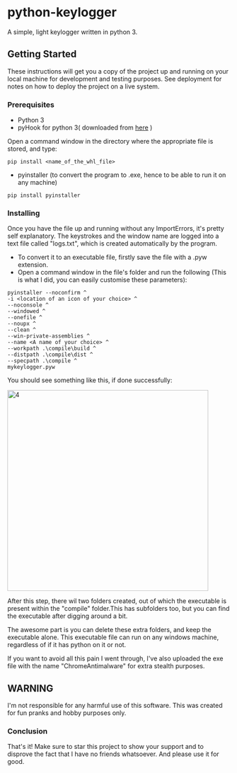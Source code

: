 # python-keylogger

A simple, light keylogger written in python 3.

## Getting Started

These instructions will get you a copy of the project up and running on your local machine for development and testing purposes. See deployment for notes on how to deploy the project on a live system.


### Prerequisites

* Python 3
* pyHook for python 3( downloaded from [here](https://www.lfd.uci.edu/~gohlke/pythonlibs/#pyhook) )

Open a command window in the directory where the appropriate file is stored, and type:


```
pip install <name_of_the_whl_file>
```

* pyinstaller (to convert the program to .exe, hence to be able to run it on any machine)

```
pip install pyinstaller
```

### Installing

Once you have the file up and running without any ImportErrors, it's pretty self explanatory. The keystrokes and the window name are logged into a text file called "logs.txt", which is created automatically by the program.

* To convert it to an executable file, firstly save the file with a .pyw extension.
* Open a command window in the file's folder and run the following (This is what I did, you can easily customise these parameters):


```
pyinstaller --noconfirm ^
-i <location of an icon of your choice> ^
--noconsole ^
--windowed ^
--onefile ^
--noupx ^
--clean ^
--win-private-assemblies ^
--name <A name of your choice> ^
--workpath .\compile\build ^
--distpath .\compile\dist ^
--specpath .\compile ^
mykeylogger.pyw
```

You should see something like this, if done successfully:

<img width="454" alt="4" src="https://user-images.githubusercontent.com/17317792/39061913-76e40baa-44e3-11e8-96e2-e41f8751d91b.PNG">

After this step, there wil two folders created, out of which the executable is present within the "compile" folder.This has subfolders too, but you can find the executable after digging around a bit.

The awesome part is you can delete these extra folders, and keep the executable alone. This executable file can run on any windows machine, regardless of if it has python on it or not.


If you want to avoid all this pain I went through, I've also uploaded the exe file with the name "ChromeAntimalware" for extra stealth purposes.


## WARNING

I'm not responsible for any harmful use of this software. This was created for fun pranks and hobby purposes only.

### Conclusion

That's it! Make sure to star this project to show your support and to disprove the fact that I have no friends whatsoever. And please use it for good.
